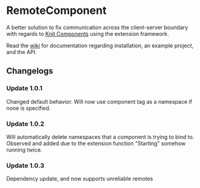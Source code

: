 # RemoteComponent

A better solution to fix communication across the client-server boundary with regards to [Knit Components](https://sleitnick.github.io/RbxUtil/api/Component) using the extension framework.

Read the [wiki](https://encodedvenom.github.io/RemoteComponent/) for documentation regarding installation, an example project, and the API.

## Changelogs

### Update 1.0.1
Changed default behavior. Will now use component tag as a namespace if none is specified.

### Update 1.0.2
Will automatically delete namespaces that a component is trying to bind to. Observed and added due to the extension function "Starting" somehow running twice.

### Update 1.0.3
Dependency update, and now supports unreliable remotes 
